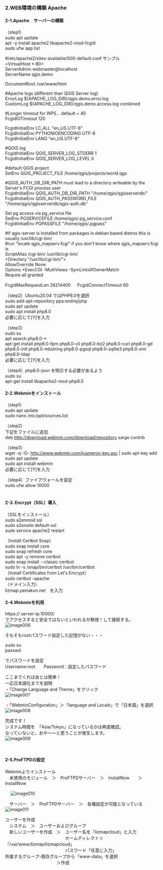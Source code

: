 ### 2.WEB環境の構築  Apache
#### 2-1.Apache　サーバーの構築  
（step1）  
sudo apt update  
apt -y install apache2 libapache2-mod-fcgid  
sudo ufw app list  

#/etc/apache2/sites-available/000-default.conf サンプル  
<VirtualHost *:80>  
ServerAdmin webmaster@localhost  
ServerName qgis.demo  

DocumentRoot /var/www/html  

#Apache logs (different than QGIS Server log)  
ErrorLog ${APACHE_LOG_DIR}/qgis.demo.error.log  
CustomLog ${APACHE_LOG_DIR}/qgis.demo.access.log combined  

#Longer timeout for WPS... default = 40  
FcgidIOTimeout 120  

FcgidInitialEnv LC_ALL "en_US.UTF-8"  
FcgidInitialEnv PYTHONIOENCODING UTF-8  
FcgidInitialEnv LANG "en_US.UTF-8"  

#QGIS log  
FcgidInitialEnv QGIS_SERVER_LOG_STDERR 1  
FcgidInitialEnv QGIS_SERVER_LOG_LEVEL 0  

#default QGIS project  
SetEnv QGIS_PROJECT_FILE /home/qgis/projects/world.qgs  

#QGIS_AUTH_DB_DIR_PATH must lead to a directory writeable by the Server's FCGI process user  
FcgidInitialEnv QGIS_AUTH_DB_DIR_PATH "/home/qgis/qgisserverdb/"  
FcgidInitialEnv QGIS_AUTH_PASSWORD_FILE "/home/qgis/qgisserverdb/qgis-auth.db"  

Set pg access via pg_service file  
SetEnv PGSERVICEFILE /home/qgis/.pg_service.conf  
FcgidInitialEnv PGPASSFILE "/home/qgis/.pgpass"  

#if qgis-server is installed from packages in debian based distros this is usually /usr/lib/cgi-bin/  
#run "locate qgis_mapserv.fcgi" if you don't know where qgis_mapserv.fcgi is  
ScriptAlias /cgi-bin/ /usr/lib/cgi-bin/  
<Directory "/usr/lib/cgi-bin/">  
AllowOverride None  
Options +ExecCGI -MultiViews -SymLinksIfOwnerMatch  
Require all granted  
</Directory>  

<IfModule mod_fcgid.c>  
FcgidMaxRequestLen 26214400 　
FcgidConnectTimeout 60  
</IfModule>  

</VirtualHost>  

（step2）Ubuntu20.04 ではPHP8.0を選択  
sudo add-apt-repository ppa:ondrej/php  
sudo apt update  
sudo apt install php8.0  
必要に応じて[Y]を入力  

（step3）  
sudo su  
apt search php8.0-*  
apt-get install php8.0-fpm php8.0-cli php8.0-bz2 php8.0-curl php8.0-gd php8.0-intl php8.0-mbstring php8.0-pgsql php8.0-sqlite3 php8.0-xml php8.0-ldap  
必要に応じて[Y]を入力  

（step4）php8.0-json を明示する必要があるよう  
sudo su  
apt-get install libapache2-mod-php8.0  

#### 2-2.Webminをインストール  
（step1）  
sudo apt update  
sudo nano /etc/apt/sources.list  

（step2）  
下記をファイルに追加  
deb http://download.webmin.com/download/repository sarge contrib  

（step3）  
wget -q -O- http://www.webmin.com/jcameron-key.asc | sudo apt-key add  
sudo apt update  
sudo apt install webmin  
必要に応じて[Y]を入力  

（step4）ファイアウォールを設定  
sudo ufw allow 10000  
 
#### 2-3. Encrypt（SSL）導入  
（SSLをインストール）  
sudo a2enmod ssl  
sudo a2ensite default-ssl  
sudo service apache2 restart  

（Install Certbot Snap）  
sudo snap install core  
sudo snap refresh core  
sudo apt -y remove certbot  
sudo snap install --classic certbot  
sudo ln -s /snap/bin/certbot /usr/bin/certbot  
（Install Certificates from Let's Encrypt）  
sudo certbot –apache  
（ドメイン入力）  
lizmap.yamakun.net　を入力  

#### 2-4.Webminを利用  

https:// server-ip:10000/  
でアクセスすると安全ではないといわれるが無視！して接続する。  
 ![image006](https://user-images.githubusercontent.com/86514652/174401813-5b4ad211-2ab1-4c3e-8561-def64ac9dc9e.png)


そもそもrootパスワード設定した記憶がない・・・  

sudo su  
passwd  

でパスワードを設定  
Username:root　　Password：設定したパスワード  


ここまでくればあとは簡単！  
一応日本語化までを説明  
・「Change Language and Theme」をクリック  
 ![image007](https://user-images.githubusercontent.com/86514652/174401866-f894dd5f-7a7e-4603-aeaa-8b341c0fa5b2.png)

・「WebminConfiguration」＞「language and Locale」で「日本語」を選択  
 ![image008](https://user-images.githubusercontent.com/86514652/174401898-b4c0e7ba-6c11-4ecd-bef9-b44090cb1513.png)


完成です！  
システム時間を　「Asia/Tokyo」になっているかは再度確認。  
なっていないと，おや～～と思うことが発生します。  
 ![image009](https://user-images.githubusercontent.com/86514652/174401933-8c65d0f4-552d-4329-835b-71c0f68d8162.png)

 
#### 2-5.ProFTPDの設定  

Webminよりインストール  
　未使用のモジュール　＞　ProFTPDサーバー　＞　InstallNow　　＞　InstallNow  

　 ![image010](https://user-images.githubusercontent.com/86514652/174402087-56c59192-f77b-4e48-a2f0-fb2fadd5e23c.png)


　サーバー　＞　ProFTPDサーバー　＞　各種設定が可能となっている  
 ![image011](https://user-images.githubusercontent.com/86514652/174402121-77a4c827-d239-46cd-92c9-3372b14e35f9.png)

ユーザーを作成  
　システム　＞　ユーザーおよびグループ  
　新しいユーザーを作成　＞　ユーザー名を「lizmapcloud」と入力  
　　　　　　　　　　　　　　ホームディレクトリ「/var/www/lizmap/lizmapcloud」  
　　　　　　　　　　　　　　パスワード「任意に入力」  
所属するグループ-既存グループから「www-data」を選択  
　　　　　　　　　　　　＞作成  
